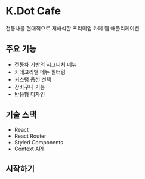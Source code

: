 # K.Dot Cafe

전통차를 현대적으로 재해석한 프리미엄 카페 웹 애플리케이션

## 주요 기능

- 전통차 기반의 시그니처 메뉴
- 카테고리별 메뉴 필터링
- 커스텀 옵션 선택
- 장바구니 기능
- 반응형 디자인

## 기술 스택

- React
- React Router
- Styled Components
- Context API

## 시작하기
